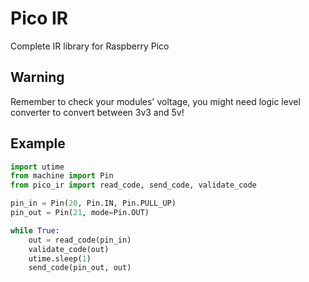 # Pico IR

Complete IR library for Raspberry Pico

## Warning

Remember to check your modules' voltage, you might need logic level converter to convert between 3v3 and 5v! 

## Example

```python
import utime
from machine import Pin
from pico_ir import read_code, send_code, validate_code

pin_in = Pin(20, Pin.IN, Pin.PULL_UP)
pin_out = Pin(21, mode=Pin.OUT)

while True:
    out = read_code(pin_in)
    validate_code(out)
    utime.sleep(1)
    send_code(pin_out, out)
```
